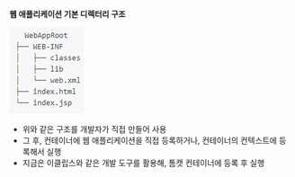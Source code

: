 **웹 애플리케이션 기본 디렉터리 구조**

![2](./image.assets/2.PNG)

* 위와 같은 구조를 개발자가 직접 만들어 사용
* 그 후, 컨테이너에 웹 애플리케이션을 직접 등록하거나, 컨테이너의 컨텍스트에 등록해서 실행
* 지금은 이클립스와 같은 개발 도구를 활용해, 톰캣 컨테이너에 등록 후 실행

